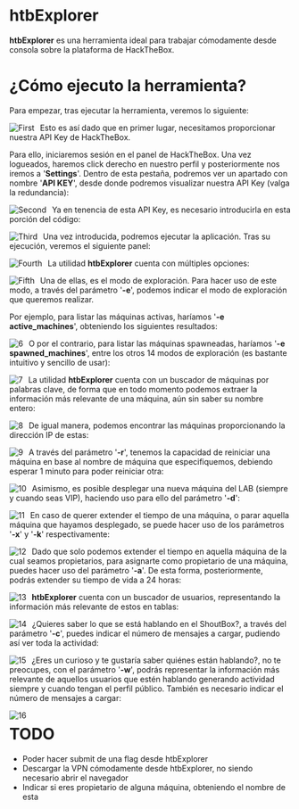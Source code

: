 # htbExplorer

**htbExplorer** es una herramienta ideal para trabajar cómodamente desde consola sobre la plataforma de HackTheBox.

¿Cómo ejecuto la herramienta?
======
Para empezar, tras ejecutar la herramienta, veremos lo siguiente:

<p align="center">
<img src="Images/first.png"
        alt="First"
        style="float: left; margin-right: 10px;" />
</p>

Esto es así dado que en primer lugar, necesitamos proporcionar nuestra API Key de HackTheBox.

Para ello, iniciaremos sesión en el panel de HackTheBox. Una vez logueados, haremos click derecho en nuestro perfil y posteriormente nos iremos a '**Settings**'. Dentro de esta pestaña, podremos ver un apartado con nombre '**API KEY**', desde donde podremos visualizar nuestra API Key (valga la redundancia):

<p align="center">
<img src="Images/second.png"
        alt="Second"
        style="float: left; margin-right: 10px;" />
</p>

Ya en tenencia de esta API Key, es necesario introducirla en esta porción del código:

<p align="center">
<img src="Images/third.png"
        alt="Third"
        style="float: left; margin-right: 10px;" />
</p>

Una vez introducida, podremos ejecutar la aplicación. Tras su ejecución, veremos el siguiente panel:

<p align="center">
<img src="Images/fourth.png"
        alt="Fourth"
        style="float: left; margin-right: 10px;" />
</p>

La utilidad **htbExplorer** cuenta con múltiples opciones:

<p align="center">
<img src="Images/fifth.png"
        alt="Fifth"
        style="float: left; margin-right: 10px;" />
</p>

Una de ellas, es el modo de exploración. Para hacer uso de este modo, a través del parámetro '**-e**', podemos indicar el modo de exploración que queremos realizar. 

Por ejemplo, para listar las máquinas activas, haríamos '**-e active_machines**', obteniendo los siguientes resultados:

<p align="center">
<img src="Images/6.png"
        alt="6"
        style="float: left; margin-right: 10px;" />
</p>

O por el contrario, para listar las máquinas spawneadas, haríamos '**-e spawned_machines**', entre los otros 14 modos de exploración (es bastante intuitivo y sencillo de usar):

<p align="center">
<img src="Images/7.png"
        alt="7"
        style="float: left; margin-right: 10px;" />
</p>

La utilidad **htbExplorer** cuenta con un buscador de máquinas por palabras clave, de forma que en todo momento podemos extraer la información más relevante de una máquina, aún sin saber su nombre entero:

<p align="center">
<img src="Images/8.png"
        alt="8"
        style="float: left; margin-right: 10px;" />
</p>

De igual manera, podemos encontrar las máquinas proporcionando la dirección IP de estas:

<p align="center">
<img src="Images/9.png"
        alt="9"
        style="float: left; margin-right: 10px;" />
</p>

A través del parámetro '**-r**', tenemos la capacidad de reiniciar una máquina en base al nombre de máquina que especifiquemos, debiendo esperar 1 minuto para poder reiniciar otra:

<p align="center">
<img src="Images/10.png"
        alt="10"
        style="float: left; margin-right: 10px;" />
</p>

Asimismo, es posible desplegar una nueva máquina del LAB (siempre y cuando seas VIP), haciendo uso para ello del parámetro '**-d**':

<p align="center">
<img src="Images/11.png"
        alt="11"
        style="float: left; margin-right: 10px;" />
</p>

En caso de querer extender el tiempo de una máquina, o parar aquella máquina que hayamos desplegado, se puede hacer uso de los parámetros '**-x**' y '**-k**' respectivamente:

<p align="center">
<img src="Images/12.png"
        alt="12"
        style="float: left; margin-right: 10px;" />
</p>

Dado que solo podemos extender el tiempo en aquella máquina de la cual seamos propietarios, para asignarte como propietario de una máquina, puedes hacer uso del parámetro '**-a**'. De esta forma, posteriormente, podrás extender su tiempo de vida a 24 horas:

<p align="center">
<img src="Images/13.png"
        alt="13"
        style="float: left; margin-right: 10px;" />
</p>

**htbExplorer** cuenta con un buscador de usuarios, representando la información más relevante de estos en tablas:

<p align="center">
<img src="Images/14.png"
        alt="14"
        style="float: left; margin-right: 10px;" />
</p>

¿Quieres saber lo que se está hablando en el ShoutBox?, a través del parámetro '**-c**', puedes indicar el número de mensajes a cargar, pudiendo así ver toda la actividad:

<p align="center">
<img src="Images/15.png"
        alt="15"
        style="float: left; margin-right: 10px;" />
</p>

¿Eres un curioso y te gustaría saber quiénes están hablando?, no te preocupes, con el parámetro '**-w**', podrás representar la información más relevante de aquellos usuarios que estén hablando generando actividad siempre y cuando tengan el perfil público. También es necesario indicar el número de mensajes a cargar:

<p align="center">
<img src="Images/16.png"
        alt="16"
        style="float: left; margin-right: 10px;" />
</p>

TODO
======
* Poder hacer submit de una flag desde htbExplorer
* Descargar la VPN cómodamente desde htbExplorer, no siendo necesario abrir el navegador
* Indicar si eres propietario de alguna máquina, obteniendo el nombre de esta

